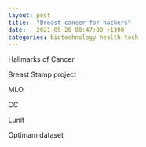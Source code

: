 ```yaml
---
layout: post
title:  "Breast cancer for hackers"
date:   2021-05-26 08:47:00 +1300
categories: biotechnology health-tech
---
```


Hallmarks of Cancer

Breast Stamp project

MLO

CC

Lunit

Optimam dataset

